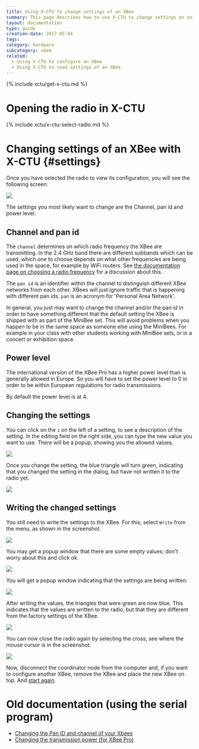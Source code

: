 ```yaml
---
title: Using X-CTU to change settings of an XBee
summary: This page describes how to use X-CTU to change settings on an XBee.
layout: documentation
type: guide
creation-date: 2017-05-04
tags: 
category: hardware
subcategory: xbee
related:
  - Using X-CTU to configure an XBee
  - Using X-CTU to read settings of an XBee  
---
```


{% include xctu/get-x-ctu.md %}


# Opening the radio in X-CTU

{% include xctu/x-ctu-select-radio.md %}


# Changing settings of an XBee with X-CTU {#settings}

Once you have selected the radio to view its configuration, you will see the following screen:

![](/img/x-ctu-radio-settings.png)

The settings you most likely want to change are the Channel, pan id and power level.

## Channel and pan id

The `channel` determines on which radio frequency the XBee are transmitting. In the 2.4 GHz band there are different subbands which can be used; which one to choose depends on what other frequencies are being used in the space, for example by WiFi routers. See [the documentation page on choosing a radio frequency](choosing-a-radio-frequency-for-the-xbee) for a discussion about this.

The `pan id` is an identifier within the channel to distinguish different XBee networks from each other. XBees will just ignore traffic that is happening with different pan ids. `pan` is an acronym for 'Personal Area Network'.


In general, you just may want to change the channel and/or the pan id in order to have something different that the default setting the XBee is shipped with as part of the MiniBee set. This will avoid problems when you happen to be in the same space as someone else using the MiniBees. For example in your class with other students working with MiniBee sets, or in a concert or exhibition space.

## Power level

The international version of the XBee Pro has a higher power level than is generally allowed in Europe. So you will have to set the power level to 0 in order to be within European regulations for radio transmissions.

By default the power level is at 4.

## Changing the settings

You can click on the `i` on the left of a setting, to see a description of the setting. In the editing field on the right side, you can type the new value you want to use. There will be a popup, showing you the allowed values.

![](/img/x-ctu-adapt-setting.png)

Once you change the setting, the blue triangle will turn green, indicating that you changed the setting in the dialog, but have not written it to the radio yet.

![](/img/x-ctu-setting-changed.png)

## Writing the changed settings

You still need to write the settings to the XBee. For this, select `Write` from the menu, as shown in the screenshot.

![](/img/x-ctu-select-write-settings.png)

You may get a popup window that there are some empty values; don't worry about this and click ok.

![](/img/x-ctu-warning-empty-values.png)

You will get a popup window indicating that the settings are being written:

![](/img/x-ctu-writing-values.png)

After writing the values, the triangles that were green are now blue. This indicates that the values are written to the radio, but that they are different from the factory settings of the XBee.

![](/img/x-ctu-radio-settings.png)

You can now close the radio again by selecting the cross, see where the mouse cursor is in the screenshot:

![](/img/x-ctu-close-radio.png)

Now, disconnect the coordinator node from the computer and, if you want to configure another XBee, remove the XBee and place the new XBee on top. And [start again](#configure).



# Old documentation (using the serial program)

* [Changing the Pan ID and channel of your Xbees](https://docs.sensestage.eu/old/changing-the-pan-id-and-channel-of-the-xbee)
* [Changing the transmission power (for XBee Pro)](https://docs.sensestage.eu/old/changing-the-power-level-of-the-xbee-pro)
